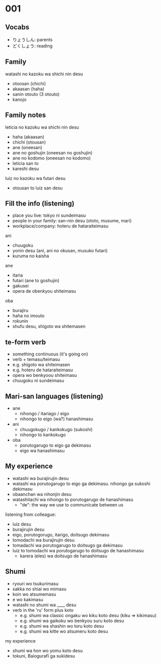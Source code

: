 # 001

## Vocabs

- りょうしん: parents
- どくしょう: reading

## Family

watashi no kazoku wa shichi nin desu

- otoosan (chichi)
- akaasan (haha)
- sanin otouto (3 otouto)
- kanojo

## Family notes

leticia no kazoku wa shichi nin desu

- haha (akaasan)
- chichi (otousan)
- ane (oneesan)
- ane no goshujin (oneesan no goshujin)
- ane no kodomo (oneesan no kodomo)
- leticia san to
- kareshi desu

luiz no kazoku wa futari desu

- otousan to luiz san desu

## Fill the info (listening)

- place you live: tokyo ni sundeimasu
- people in your family: san-nin desu (ototo, musume, mari)
- workplace/company: hoteru de hataraiteimasu

ani

- chuugoku
- yonin desu (ani, ani no okusan, musuko futari)
- kuruma no kaisha

ane

- itaria
- futari (ane to goshujin)
- gakusei
- opera de obenkyou shiteimasu

oba

- burajiru
- haha no imouto
- rokunin
- shufu desu, shigoto wa shitemasen

## te-form verb

- something continuous (it's going on)
- verb + temasu/teimasu
- e.g. shigoto wa shiteimasen
- e.g. hoteru de hataraiteimasu
- opera wo benkyoou shiteimasu
- chuugoku ni sundeimasu

## Mari-san languages (listening)

- ane
  - nihongo / itariago / eigo
  - nihongo to eigo (wa?) hanashimasu
- ani
  - chuugokugo / kankokugo (sukoshi)
  - nihongo to kankokugo 
- oba
  - porutogarugo to eigo ga dekimasu
  - eigo wa hanashimasu

## My experience

- watashi wa burajirujin desu
- watashi wa porutogarugo to eigo ga dekimasu. nihongo ga sukoshi dekimasu
- obaanchan wa nihonjin desu
- watashitachi wa nihongo to porutogarugo de hanashimasu
  - "de": the way we use to communicate between us

listening from colleague:

- luiz desu
- burajirujin desu
- eigo, porutogorugo, itarigo, doitsugo dekimasu 
- tomodachi wa burajirujin desu
- tomadachi wa porutogarugo to doitsugo ga dekimasu
- luiz to tomodachi wa porutogarugo to doitsugo de hanashimasu
  - karera (eles) wa doitsugo de hanashimasu

## Shumi

- ryouri wo tsukurimasu
- sakka no shiai wo mimasu
- koin wo atsumemasu
- e wo kakimasu
- watashi no shumi wa ____ desu
- verb in the 'ru' form plus koto
  - e.g. shumi wa classic ongaku wo kiku koto desu (kiku => kikimasu)
  - e.g. shumi wa gaikoku wo benkyou suru koto desu
  - e.g. shumi wa shashin wo toru koto desu
  - e.g. shumi wa kitte wo atsumeru koto desu

my experience
  - shumi wa hon wo yomu koto desu
  - tokuni, Baiogurafī ga sukidesu
